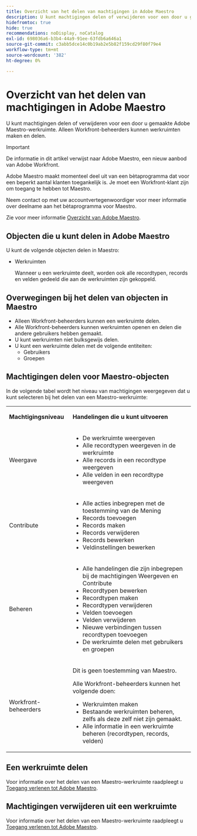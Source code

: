 ```yaml
---
title: Overzicht van het delen van machtigingen in Adobe Maestro
description: U kunt machtigingen delen of verwijderen voor een door u gemaakte Adobe Maestro-werkruimte. Alleen Workfront-beheerders kunnen werkruimten maken en delen.
hidefromtoc: true
hide: true
recommendations: noDisplay, noCatalog
exl-id: 698036a6-b3b4-44a9-91ee-63fdb6a646a1
source-git-commit: c3abb5dce14c0b19ab2e5b82f159cd29f80f79e4
workflow-type: tm+mt
source-wordcount: '382'
ht-degree: 0%

---
```


<!--update the metadata with real things when making this public; also update the description with something like this: Not all users in the organization have the same access and permissions to use Adobe Maestro. This article describes the levels of access that users could have to Adobe Maestro. -->

<!--over time, this article should look like this one does: https://experienceleague.adobe.com/docs/workfront/using/basics/grant-request-object-permissions/sharing-permissions-on-objects-overview.html?lang=en-->

<!-- *********add to TOC****************-->

# Overzicht van het delen van machtigingen in Adobe Maestro

U kunt machtigingen delen of verwijderen voor een door u gemaakte Adobe Maestro-werkruimte. Alleen Workfront-beheerders kunnen werkruimten maken en delen.

>[!IMPORTANT]
>
>De informatie in dit artikel verwijst naar Adobe Maestro, een nieuw aanbod van Adobe Workfront.
>
>Adobe Maestro maakt momenteel deel uit van een bètaprogramma dat voor een beperkt aantal klanten toegankelijk is. Je moet een Workfront-klant zijn om toegang te hebben tot Maestro.
>
>Neem contact op met uw accountvertegenwoordiger voor meer informatie over deelname aan het bètaprogramma voor Maestro.
>
>Zie voor meer informatie [Overzicht van Adobe Maestro](../maestro-overview.md).

## Objecten die u kunt delen in Adobe Maestro

U kunt de volgende objecten delen in Maestro:

* Werkruimten

  Wanneer u een werkruimte deelt, worden ook alle recordtypen, records en velden gedeeld die aan de werkruimten zijn gekoppeld.

## Overwegingen bij het delen van objecten in Maestro

* Alleen Workfront-beheerders kunnen een werkruimte delen.
* Alle Workfront-beheerders kunnen werkruimten openen en delen die andere gebruikers hebben gemaakt.
* U kunt werkruimten niet bulksgewijs delen.
* U kunt een werkruimte delen met de volgende entiteiten:
   * Gebruikers
   * Groepen

## Machtigingen delen voor Maestro-objecten

In de volgende tabel wordt het niveau van machtigingen weergegeven dat u kunt selecteren bij het delen van een Maestro-werkruimte:

<table style="table-layout:auto"> 
 <col> 
 <col> 
 <tbody> 
 <tr> 
   <td role="rowheader"><p><b>Machtigingsniveau</b></p></td> 
   <td> <p><b>Handelingen die u kunt uitvoeren</b></p> 
    </td> 
  </tr> 
  <tr> 
   <td role="rowheader"><p>Weergave</p></td> 
   <td> 
    <ul> 
     <li>De werkruimte weergeven</li> 
     <li>Alle recordtypen weergeven in de werkruimte</li> 
     <li>Alle records in een recordtype weergeven</li> 
     <li>Alle velden in een recordtype weergeven</li> 
    </ul> </td> 
  </tr> 
  <tr> 
   <td role="rowheader"><p>Contribute</p></td> 
   <td>  
    <ul> 
     <li>Alle acties inbegrepen met de toestemming van de Mening</li> 
     <li>Records toevoegen</li>
     <li>Records maken</li> 
     <li>Records verwijderen</li>  
     <li>Records bewerken</li>
     <li>Veldinstellingen bewerken</li>
     </ul> </td> 
  </tr> 
  <tr> 
   <td role="rowheader"><p>Beheren</p></td> 
   <td> 
    <ul> 
     <li>Alle handelingen die zijn inbegrepen bij de machtigingen Weergeven en Contribute</li> 
     <li>Recordtypen bewerken</li> 
     <li>Recordtypen maken</li> 
     <li>Recordtypen verwijderen</li> 
     <li>Velden toevoegen</li> 
     <li>Velden verwijderen</li> 
     <li>Nieuwe verbindingen tussen recordtypen toevoegen</li> 
     <li>De werkruimte delen met gebruikers en groepen</li> 
     </ul> </td> 
  </tr> 
  <tr> 
   <td role="rowheader"><p>Workfront-beheerders</p></td> 
   <td> <p>Dit is geen toestemming van Maestro.</p>
   <p> Alle Workfront-beheerders kunnen het volgende doen: </p>
   <ul><li>Werkruimten maken</li>
    <li> Bestaande werkruimten beheren, zelfs als deze zelf niet zijn gemaakt. </li> 
    <li>Alle informatie in een werkruimte beheren (recordtypen, records, velden)
    </td> 
  </tr> 
 </tbody> 
</table>

<!-- the following sections are hidden in the links below - ensure they are visible-->

## Een werkruimte delen

Voor informatie over het delen van een Maestro-werkruimte raadpleegt u [Toegang verlenen tot Adobe Maestro](../access/grant-access.md).

## Machtigingen verwijderen uit een werkruimte

Voor informatie over het delen van een Maestro-werkruimte raadpleegt u [Toegang verlenen tot Adobe Maestro](../access/grant-access.md).

<!--This is currently not possible: ## Request permissions to objects -->
